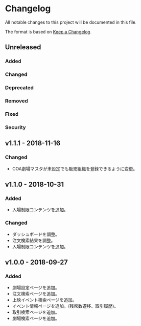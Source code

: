 # Changelog

All notable changes to this project will be documented in this file.

The format is based on [Keep a Changelog](http://keepachangelog.com/).

## Unreleased

### Added

### Changed

### Deprecated

### Removed

### Fixed

### Security

## v1.1.1 - 2018-11-16

### Changed

- COA劇場マスタが未設定でも販売組織を登録できるように変更。

## v1.1.0 - 2018-10-31

### Added

- 入場制限コンテンツを追加。

### Changed

- ダッシュボードを調整。
- 注文検索結果を調整。
- 入場制限コンテンツを追加。

## v1.0.0 - 2018-09-27

### Added

- 劇場設定ページを追加。
- 注文検索ページを追加。
- 上映イベント検索ページを追加。
- イベント情報ページを追加。(残席数遷移、取引履歴)。
- 取引検索ページを追加。
- 劇場検索ページを追加。
